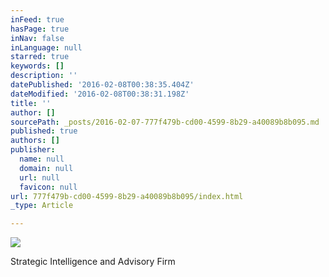 ```yaml
---
inFeed: true
hasPage: true
inNav: false
inLanguage: null
starred: true
keywords: []
description: ''
datePublished: '2016-02-08T00:38:35.404Z'
dateModified: '2016-02-08T00:38:31.198Z'
title: ''
author: []
sourcePath: _posts/2016-02-07-777f479b-cd00-4599-8b29-a40089b8b095.md
published: true
authors: []
publisher:
  name: null
  domain: null
  url: null
  favicon: null
url: 777f479b-cd00-4599-8b29-a40089b8b095/index.html
_type: Article

---
```

![](https://s3-us-west-2.amazonaws.com/the-grid-img/p/c43516c0e578efdf75029ee456f43134bd52bed2.png)

Strategic Intelligence and Advisory Firm